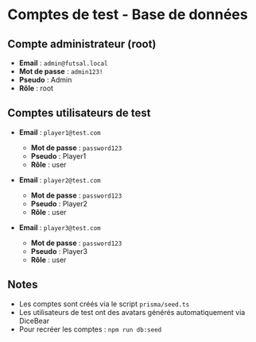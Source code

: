 # Comptes de test - Base de données

## Compte administrateur (root)
- **Email** : `admin@futsal.local`
- **Mot de passe** : `admin123!`
- **Pseudo** : Admin
- **Rôle** : root

## Comptes utilisateurs de test
- **Email** : `player1@test.com`
  - **Mot de passe** : `password123`
  - **Pseudo** : Player1
  - **Rôle** : user

- **Email** : `player2@test.com`
  - **Mot de passe** : `password123`
  - **Pseudo** : Player2
  - **Rôle** : user

- **Email** : `player3@test.com`
  - **Mot de passe** : `password123`
  - **Pseudo** : Player3
  - **Rôle** : user

## Notes
- Les comptes sont créés via le script `prisma/seed.ts`
- Les utilisateurs de test ont des avatars générés automatiquement via DiceBear
- Pour recréer les comptes : `npm run db:seed`